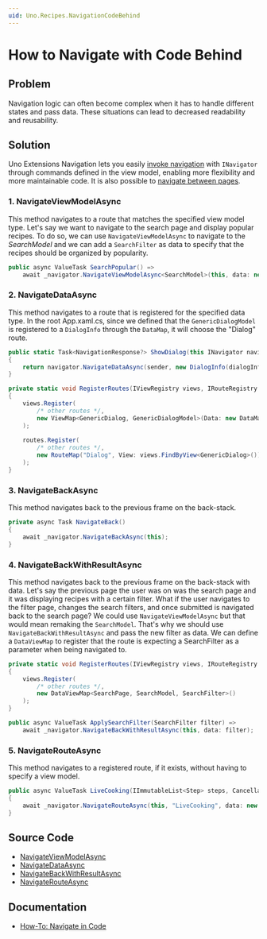 ```yaml
---
uid: Uno.Recipes.NavigationCodeBehind
---
```


# How to Navigate with Code Behind

## Problem

Navigation logic can often become complex when it has to handle different states and pass data. These situations can lead to decreased readability and reusability.

## Solution

Uno Extensions Navigation lets you easily [invoke navigation](xref:Uno.Extensions.Navigation.HowToNavigateInCode) with `INavigator` through commands defined in the view model, enabling more flexibility and more maintainable code. It is also possible to [navigate between pages](xref:Uno.Extensions.Navigation.HowToNavigateInCode#1-navigating-to-a-new-page).

### 1. NavigateViewModelAsync

This method navigates to a route that matches the specified view model type. Let's say we want to navigate to the search page and display popular recipes. To do so, we can use `NavigateViewModelAsync` to navigate to the _SearchModel_ and we can add a `SearchFilter` as data to specify that the recipes should be organized by popularity.

```csharp
public async ValueTask SearchPopular() =>
    await _navigator.NavigateViewModelAsync<SearchModel>(this, data: new SearchFilter(FilterGroup: FilterGroup.Popular));
```

### 2. NavigateDataAsync

This method navigates to a route that is registered for the specified data type. In the root App.xaml.cs, since we defined that the `GenericDialogModel` is registered to a `DialogInfo` through the `DataMap`, it will choose the "Dialog" route.

```csharp
public static Task<NavigationResponse?> ShowDialog(this INavigator navigator, object sender, DialogInfo dialogInfo, CancellationToken ct)
{
    return navigator.NavigateDataAsync(sender, new DialogInfo(dialogInfo.Title, dialogInfo.Content), cancellation: ct);
}
```

```csharp
private static void RegisterRoutes(IViewRegistry views, IRouteRegistry routes)
{
    views.Register(
        /* other routes */,
        new ViewMap<GenericDialog, GenericDialogModel>(Data: new DataMap<DialogInfo>())
    );
    
    routes.Register(
        /* other routes */,
        new RouteMap("Dialog", View: views.FindByView<GenericDialog>())
    );
}
```

### 3. NavigateBackAsync

This method navigates back to the previous frame on the back-stack.

```csharp
private async Task NavigateBack()
{
    await _navigator.NavigateBackAsync(this);
}
```

### 4. NavigateBackWithResultAsync

This method navigates back to the previous frame on the back-stack with data. Let's say the previous page the user was on was the search page and it was displaying recipes with a certain filter. What if the user navigates to the filter page, changes the search filters, and once submitted is navigated back to the search page? We could use `NavigateViewModelAsync` but that would mean remaking the `SearchModel`. That's why we should use `NavigateBackWithResultAsync` and pass the new filter as data. We can define a `DataViewMap` to register that the route is expecting a SearchFilter as a parameter when being navigated to.

```csharp
private static void RegisterRoutes(IViewRegistry views, IRouteRegistry routes)
{
    views.Register(
        /* other routes */,
        new DataViewMap<SearchPage, SearchModel, SearchFilter>()
    );
}
```

```csharp
public async ValueTask ApplySearchFilter(SearchFilter filter) =>
    await _navigator.NavigateBackWithResultAsync(this, data: filter);
```

### 5. NavigateRouteAsync

This method navigates to a registered route, if it exists, without having to specify a view model.

```csharp
public async ValueTask LiveCooking(IImmutableList<Step> steps, CancellationToken ct)
{
    await _navigator.NavigateRouteAsync(this, "LiveCooking", data: new LiveCookingParameter(Recipe, steps), cancellation: ct);
}
```

## Source Code

- [NavigateViewModelAsync](https://github.com/unoplatform/uno.chefs/blob/139edc9eab65b322e219efb7572583551c40ad32/Chefs/Presentation/SearchModel.cs#L49-L50)
- [NavigateDataAsync](https://github.com/unoplatform/uno.chefs/blob/139edc9eab65b322e219efb7572583551c40ad32/Chefs/Presentation/Extensions/INavigatorExtensions.cs#L13-L16)
- [NavigateBackWithResultAsync](https://github.com/unoplatform/uno.chefs/blob/139edc9eab65b322e219efb7572583551c40ad32/Chefs/Presentation/FilterModel.cs#L21-L22)
- [NavigateRouteAsync](https://github.com/unoplatform/uno.chefs/blob/139edc9eab65b322e219efb7572583551c40ad32/Chefs/Presentation/RecipeDetailsModel.cs#L51-L63)

## Documentation

- [How-To: Navigate in Code](xref:Uno.Extensions.Navigation.HowToNavigateInCode)
